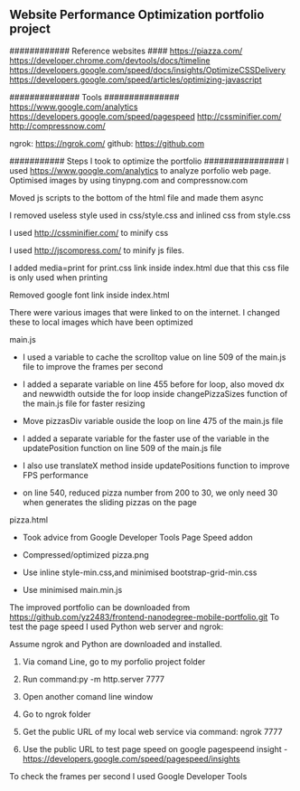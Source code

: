 ## Website Performance Optimization portfolio project



############ Reference websites ####
https://piazza.com/
https://developer.chrome.com/devtools/docs/timeline
https://developers.google.com/speed/docs/insights/OptimizeCSSDelivery
https://developers.google.com/speed/articles/optimizing-javascript


############## Tools ###############
https://www.google.com/analytics
https://developers.google.com/speed/pagespeed
http://cssminifier.com/
http://compressnow.com/

ngrok: https://ngrok.com/
github: https://github.com

###########  Steps I took to optimize the portfolio  ################
I used https://www.google.com/analytics to analyze porfolio web page.
Optimised images by using tinypng.com and compressnow.com

Moved js scripts to the bottom of the html file and made them async

I removed useless style used in css/style.css and inlined css from style.css

I used http://cssminifier.com/ to minify css 

I used http://jscompress.com/ to minify js files.

I added media=print for print.css link inside index.html due that this css file is only used when printing

Removed google font link inside index.html

There were various images that were linked to on the internet. I changed these to local images which have been optimized

main.js

* I used a variable to cache the scrolltop value on line 509 of the main.js file to improve the frames per second

* I added a separate variable on line 455 before for loop, also moved dx and newwidth outside the for loop inside changePizzaSizes function of the main.js file for faster resizing

* Move pizzasDiv variable ouside the loop on line 475 of the main.js file

* I added a separate variable for the faster use of the variable in the updatePosition function on line 509 of the main.js file

* I also use translateX method inside updatePositions function to improve FPS performance

* on line 540, reduced pizza number from 200 to 30, we only need 30 when generates the sliding pizzas on the page

pizza.html

* Took advice from Google Developer Tools Page Speed addon

* Compressed/optimized pizza.png 

* Use inline style-min.css,and minimised bootstrap-grid-min.css 

* Use minimised main.min.js

The improved portfolio can be downloaded from https://github.com/yz2483/frontend-nanodegree-mobile-portfolio.git
To test the page speed I used Python web server and ngrok:

Assume ngrok and Python are downloaded and installed.

1. Via comand Line, go to my porfolio project folder

2. Run command:py -m http.server 7777

3. Open another comand line window

4. Go to ngrok folder

5. Get the public URL of my local web service via command: ngrok 7777 

6. Use the public URL to test page speed on google pagespeend insight - https://developers.google.com/speed/pagespeed/insights

To check the frames per second I used Google Developer Tools
